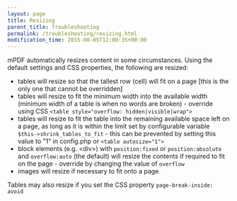 ```yaml
---
layout: page
title: Resizing
parent_title: Troubleshooting
permalink: /troubleshooting/resizing.html
modification_time: 2015-08-05T12:00:35+00:00
---
```


<p>mPDF automatically resizes content in some circumstances. Using the default settings and CSS properties, the following are resized:</p>
<ul>
<li>tables will resize so that the tallest row (cell) will fit on a page [this is the only one that cannot be overridden]</li>
<li>tables will resize to fit the minimum width into the available width (minimum width of a table is when no words are broken) - override using CSS <code>&lt;table style="overflow: hidden|visible|wrap"&gt;</code></li>
<li>tables will resize to fit the table into the remaining available space left on a page, as long as it is within the limit set by configurable variable <code>$this-&gt;shrink_tables_to_fit</code> - this can be prevented by setting this value to "1" in <span class="filename">config.php</span> or <code>&lt;table autosize="1"&gt;</code></li>
<li>block elements (e.g. &lt;div&gt;) with <code>position:fixed</code> or <code>position:absolute</code> and <code>overflow:auto</code> (the default) will resize the contents if required to fit on the page - override by changing the value of <code>overflow</code></li>
<li>images will resize if necessary to fit onto a page</li>
</ul>
<p>Tables may also resize if you set the CSS property <code>page-break-inside: avoid</code></p>
